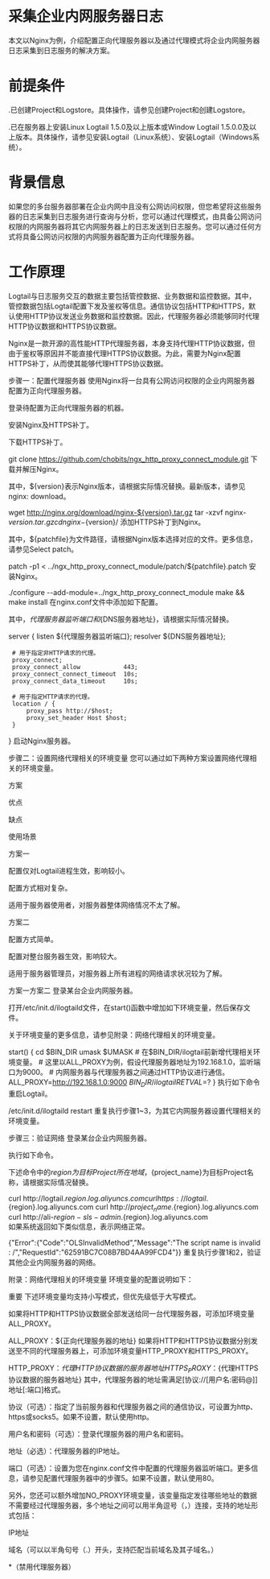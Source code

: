 # 采集企业内网服务器日志
本文以Nginx为例，介绍配置正向代理服务器以及通过代理模式将企业内网服务器日志采集到日志服务的解决方案。

# 前提条件
.已创建Project和Logstore。具体操作，请参见创建Project和创建Logstore。

.已在服务器上安装Linux Logtail 1.5.0及以上版本或Window Logtail 1.5.0.0及以上版本。具体操作，请参见安装Logtail（Linux系统）、安装Logtail（Windows系统）。

# 背景信息
如果您的多台服务器部署在企业内网中且没有公网访问权限，但您希望将这些服务器的日志采集到日志服务进行查询与分析，您可以通过代理模式，由具备公网访问权限的内网服务器将其它内网服务器上的日志发送到日志服务。您可以通过任何方式将具备公网访问权限的内网服务器配置为正向代理服务器。

# 工作原理
Logtail与日志服务交互的数据主要包括管控数据、业务数据和监控数据。其中，管控数据包括Logtail配置下发及鉴权等信息。通信协议包括HTTP和HTTPS，默认使用HTTP协议发送业务数据和监控数据。因此，代理服务器必须能够同时代理HTTP协议数据和HTTPS协议数据。

Nginx是一款开源的高性能HTTP代理服务器，本身支持代理HTTP协议数据，但由于鉴权等原因并不能直接代理HTTPS协议数据。为此，需要为Nginx配置HTTPS补丁，从而使其能够代理HTTPS协议数据。

步骤一：配置代理服务器
使用Nginx将一台具有公网访问权限的企业内网服务器配置为正向代理服务器。

登录待配置为正向代理服务器的机器。

安装Nginx及HTTPS补丁。

下载HTTPS补丁。

git clone https://github.com/chobits/ngx_http_proxy_connect_module.git
下载并解压Nginx。

其中，${version}表示Nginx版本，请根据实际情况替换。最新版本，请参见nginx: download。

wget http://nginx.org/download/nginx-${version}.tar.gz
tar -xzvf nginx-${version}.tar.gz
cd nginx-${version}/
添加HTTPS补丁到Nginx。

其中，${patchfile}为文件路径，请根据Nginx版本选择对应的文件。更多信息，请参见Select patch。

patch -p1 < ../ngx_http_proxy_connect_module/patch/${patchfile}.patch
安装Nginx。

./configure --add-module=../ngx_http_proxy_connect_module
make && make install
在nginx.conf文件中添加如下配置。

其中，${代理服务器监听端口}和${DNS服务器地址}，请根据实际情况替换。

server {
     listen                         ${代理服务器监听端口};
     resolver                       ${DNS服务器地址};

     # 用于指定非HTTP请求的代理。
     proxy_connect;
     proxy_connect_allow            443;
     proxy_connect_connect_timeout  10s;
     proxy_connect_data_timeout     10s;

     # 用于指定HTTP请求的代理。
     location / {
         proxy_pass http://$host;
         proxy_set_header Host $host;
     }
}
启动Nginx服务器。

步骤二：设置网络代理相关的环境变量
您可以通过如下两种方案设置网络代理相关的环境变量。

方案

优点

缺点

使用场景

方案一

配置仅对Logtail进程生效，影响较小。

配置方式相对复杂。

适用于服务器使用者，对服务器整体网络情况不太了解。

方案二

配置方式简单。

配置对整台服务器生效，影响较大。

适用于服务器管理员，对服务器上所有进程的网络请求状况较为了解。

方案一方案二
登录某台企业内网服务器。

打开/etc/init.d/ilogtaild文件，在start()函数中增加如下环境变量，然后保存文件。

关于环境变量的更多信息，请参见附录：网络代理相关的环境变量。

start()
{
    cd $BIN_DIR
    umask $UMASK
    # 在$BIN_DIR/ilogtail前新增代理相关环境变量。
    # 这里以ALL_PROXY为例，假设代理服务器地址为192.168.1.0，监听端口为9000。
    # 内网服务器与代理服务器之间通过HTTP协议进行通信。
    ALL_PROXY=http://192.168.1.0:9000 $BIN_DIR/ilogtail
    RETVAL=$?
}
执行如下命令重启Logtail。

/etc/init.d/ilogtaild restart
重复执行步骤1~3，为其它内网服务器设置代理相关的环境变量。

步骤三：验证网络
登录某台企业内网服务器。

执行如下命令。

下述命令中的${region}为目标Project所在地域，${project_name}为目标Project名称，请根据实际情况替换。

curl http://logtail.${region}.log.aliyuncs.com
curl https://logtail.${region}.log.aliyuncs.com
curl http://${project_name}.${region}.log.aliyuncs.com
curl http://ali-${region}-sls-admin.${region}.log.aliyuncs.com     
如果系统返回如下类似信息，表示网络正常。

{"Error":{"Code":"OLSInvalidMethod","Message":"The script name is invalid : /","RequestId":"62591BC7C08B7BD4AA99FCD4"}}
重复执行步骤1和2，验证其他企业内网服务器的网络。

附录：网络代理相关的环境变量
环境变量的配置说明如下：

重要
下述环境变量均支持小写模式，但优先级低于大写模式。

如果将HTTP和HTTPS协议数据全部发送给同一台代理服务器，可添加环境变量ALL_PROXY。

ALL_PROXY：${正向代理服务器的地址}
如果将HTTP和HTTPS协议数据分别发送至不同的代理服务器上，可添加环境变量HTTP_PROXY和HTTPS_PROXY。

HTTP_PROXY：${代理HTTP协议数据的服务器地址}
HTTPS_PROXY：${代理HTTPS协议数据的服务器地址}
其中，代理服务器的地址需满足[协议://[用户名:密码@]]地址[:端口]格式。

协议（可选）：指定了当前服务器和代理服务器之间的通信协议，可设置为http、https或socks5。如果不设置，默认使用http。

用户名和密码（可选）：登录代理服务器的用户名和密码。

地址（必选）：代理服务器的IP地址。

端口（可选）：设置为您在nginx.conf文件中配置的代理服务器监听端口。更多信息，请参见配置代理服务器中的步骤5。如果不设置，默认使用80。

另外，您还可以额外增加NO_PROXY环境变量，该变量指定发往哪些地址的数据不需要经过代理服务器，多个地址之间可以用半角逗号（，）连接，支持的地址形式包括：

IP地址

域名（可以以半角句号（.）开头，支持匹配当前域名及其子域名。）

*（禁用代理服务器）